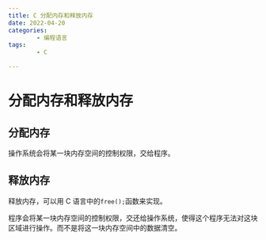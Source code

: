 ```yaml
---
title: C 分配内存和释放内存
date: 2022-04-20
categories:
        - 编程语言
tags:
        - C

---
```


# 分配内存和释放内存

## 分配内存

操作系统会将某一块内存空间的控制权限，交给程序。

## 释放内存

释放内存，可以用 C 语言中的`free();`函数来实现。

程序会将某一块内存空间的控制权限，交还给操作系统，使得这个程序无法对这块区域进行操作。而不是将这一块内存空间中的数据清空。
